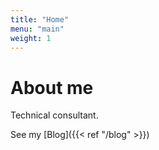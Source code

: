 ```yaml
---
title: "Home"
menu: "main"
weight: 1
---
```


# About me

Technical consultant.

See my [Blog]({{< ref "/blog" >}})
